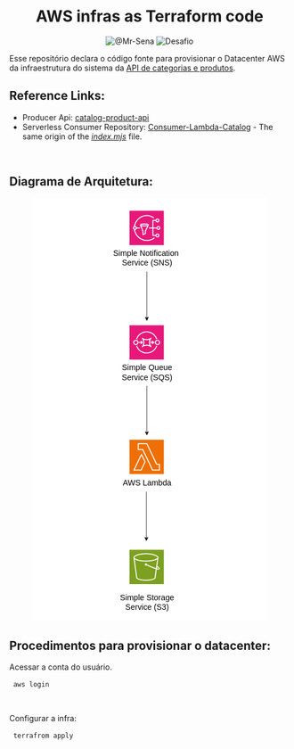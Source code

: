 <h1 align = center > AWS infras as Terraform code </h1>

<p align="center">
<img src="https://img.shields.io/static/v1?label=GitHub Profile:&message=@Mr-Sena&color=8257E5&labelColor=000000" alt="@Mr-Sena">
<img src="https://img.shields.io/static/v1?label=Tipo&message=Blueprint&color=8257E5&labelColor=000000" alt="Desafio">
</p>

Esse repositório declara o código fonte para provisionar o Datacenter AWS da infraestrutura do sistema da [API de categorias e produtos](https://github.com/Mr-Sena?tab=repositories).


## Reference Links: 

 - Producer Api: [catalog-product-api](https://github.com/Mr-Sena/catalog-product-api)
 - Serverless Consumer Repository: [Consumer-Lambda-Catalog](https://github.com/Mr-Sena/Consumer-Lambda-Catalog) - The same origin of the [*index.mjs*](./index.mjs) file.

<br>

## Diagrama de Arquitetura:

<p align="center">
<img src="AWS-infra-diagram.png" alt="Arquitetura-AWS">
</p>


## Procedimentos para provisionar o datacenter: 
 
 Acessar a conta do usuário.
``` 
 aws login
``` 
<br>

 Configurar a infra: 
``` 
 terrafrom apply